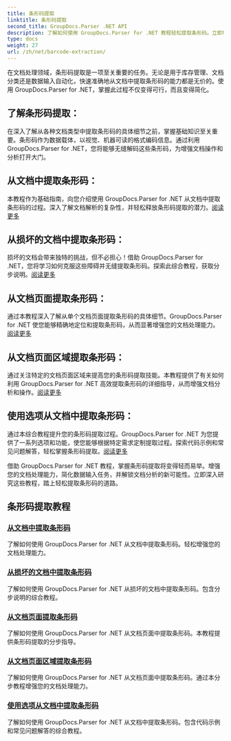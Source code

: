 ```yaml
---
title: 条形码提取
linktitle: 条形码提取
second_title: GroupDocs.Parser .NET API
description: 了解如何使用 GroupDocs.Parser for .NET 教程轻松提取条形码。立即增强您的文档处理能力！
type: docs
weight: 27
url: /zh/net/barcode-extraction/
---
```


在文档处理领域，条形码提取是一项至关重要的任务。无论是用于库存管理、文档分类还是数据输入自动化，快速准确地从文档中提取条形码的能力都是无价的。使用 GroupDocs.Parser for .NET，掌握此过程不仅变得可行，而且变得简化。

## 了解条形码提取：

在深入了解从各种文档类型中提取条形码的具体细节之前，掌握基础知识至关重要。条形码作为数据载体，以视觉、机器可读的格式编码信息。通过利用 GroupDocs.Parser for .NET，您将能够无缝解码这些条形码，为增强文档操作和分析打开大门。

## 从文档中提取条形码：
本教程作为基础指南，向您介绍使用 GroupDocs.Parser for .NET 从文档中提取条形码的过程。深入了解文档解析的复杂性，并轻松释放条形码提取的潜力。[阅读更多](./extract-barcodes-from-document/)

## 从损坏的文档中提取条形码：
损坏的文档会带来独特的挑战，但不必担心！借助 GroupDocs.Parser for .NET，您将学习如何克服这些障碍并无缝提取条形码。探索此综合教程，获取分步说明。[阅读更多](./extract-barcodes-from-corrupted-document/)

## 从文档页面提取条形码：
通过本教程深入了解从单个文档页面提取条形码的具体细节。GroupDocs.Parser for .NET 使您能够精确地定位和提取条形码，从而显著增强您的文档处理能力。[阅读更多](./extract-barcodes-from-document-page/)

## 从文档页面区域提取条形码：
通过关注特定的文档页面区域来提高您的条形码提取技能。本教程提供了有关如何利用 GroupDocs.Parser for .NET 高效提取条形码的详细指导，从而增强文档分析和操作。[阅读更多](./extract-barcodes-from-document-page-area/)

## 使用选项从文档中提取条形码：
通过本综合教程提升您的条形码提取过程。GroupDocs.Parser for .NET 为您提供了一系列选项和功能，使您能够根据特定需求定制提取过程。探索代码示例和常见问题解答，轻松掌握条形码提取。[阅读更多](./extract-barcodes-from-document-with-options/)

借助 GroupDocs.Parser for .NET 教程，掌握条形码提取将变得轻而易举。增强您的文档处理能力，简化数据输入任务，并解锁文档分析的新可能性。立即深入研究这些教程，踏上轻松提取条形码的道路。
## 条形码提取教程
### [从文档中提取条形码](./extract-barcodes-from-document/)
了解如何使用 GroupDocs.Parser for .NET 从文档中提取条形码。轻松增强您的文档处理能力。
### [从损坏的文档中提取条形码](./extract-barcodes-from-corrupted-document/)
了解如何使用 GroupDocs.Parser for .NET 从损坏的文档中提取条形码。包含分步说明的综合教程。
### [从文档页面提取条形码](./extract-barcodes-from-document-page/)
了解如何使用 GroupDocs.Parser for .NET 从文档页面中提取条形码。本教程提供条形码提取的分步指导。
### [从文档页面区域提取条形码](./extract-barcodes-from-document-page-area/)
了解如何使用 GroupDocs.Parser for .NET 从文档页面中提取条形码。通过本分步教程增强您的文档处理能力。
### [使用选项从文档中提取条形码](./extract-barcodes-from-document-with-options/)
了解如何使用 GroupDocs.Parser for .NET 从文档中提取条形码。包含代码示例和常见问题解答的综合教程。